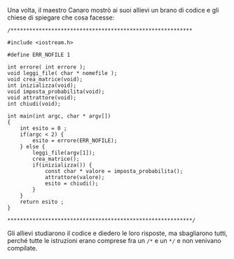 Una volta, il maestro Canaro mostrò ai suoi allievi un brano di codice e gli chiese di spiegare che cosa facesse:

```
/**********************************************************
 
#include <iostream.h>

#define ERR_NOFILE 1

int errore( int errore );
void leggi_file( char * nomefile );
void crea_matrice(void);
int inizializza(void);
void imposta_probabilita(void);
void attrattore(void);
int chiudi(void);

int main(int argc, char * argv[])
{
    int esito = 0 ;
    if(argc < 2) {
        esito = errore(ERR_NOFILE);
    } else {
        leggi_file(argv[1]);
        crea_matrice();
        if(inizializza()) {
            const char * valore = imposta_probabilita();
            attrattore(valore);
            esito = chiudi();
        }
    }
    return esito ;
}

***********************************************************/
```

Gli allievi studiarono il codice e diedero le loro risposte, ma sbagliarono tutti, perché tutte le istruzioni erano comprese fra un `/*` e un `*/` e non venivano compilate.
